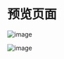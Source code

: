 # 预览页面

![image](https://github.com/user-attachments/assets/2549c360-84c7-4bda-a3ee-aa79064c619c)


![image](https://github.com/user-attachments/assets/e0abb3a9-ed7a-424b-95d2-cc9b2aa4a77d)
